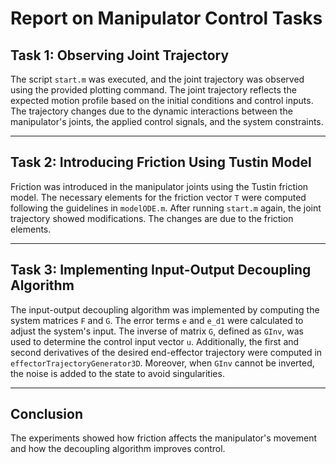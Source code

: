 # Report on Manipulator Control Tasks

## Task 1: Observing Joint Trajectory
The script `start.m` was executed, and the joint trajectory was observed using the provided plotting command. The joint trajectory reflects the expected motion profile based on the initial conditions and control inputs. The trajectory changes due to the dynamic interactions between the manipulator's joints, the applied control signals, and the system constraints.


---

## Task 2: Introducing Friction Using Tustin Model
Friction was introduced in the manipulator joints using the Tustin friction model. The necessary elements for the friction vector `T` were computed following the guidelines in `modelODE.m`. After running `start.m` again, the joint trajectory showed modifications. The changes are due to the friction elements.


---

## Task 3: Implementing Input-Output Decoupling Algorithm
The input-output decoupling algorithm was implemented by computing the system matrices `F` and `G`. The error terms `e` and `e_d1` were calculated to adjust the system's input. The inverse of matrix `G`, defined as `GInv`, was used to determine the control input vector `u`. Additionally, the first and second derivatives of the desired end-effector trajectory were computed in `effectorTrajectoryGenerator3D`. Moreover, when `GInv` cannot be inverted, the noise is added to the state to avoid singularities.


---

## Conclusion
The experiments showed how friction affects the manipulator's movement and how the decoupling algorithm improves control. 
